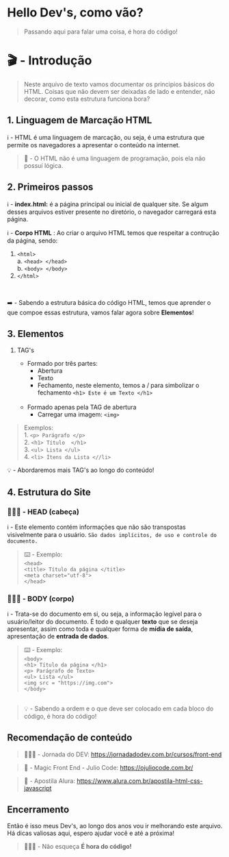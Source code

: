 # Hello Dev's, como vão?
> Passando aqui para falar uma coisa, é hora do código!

# 🎬 - Introdução
> Neste arquivo de texto vamos documentar os principios básicos do HTML. Coisas que não devem ser deixadas de lado e entender, não decorar, como esta estrutura funciona bora?

## 1. Linguagem de Marcação HTML
ℹ️ - HTML é uma linguagem de marcação, ou seja, é uma estrutura que permite os navegadores a apresentar o conteúdo na internet.


> 🚨 - O HTML não é uma linguagem de programação, pois ela não possuí lógica.

## 2. Primeiros passos
 ℹ️ -  **index.html:** é a página principal ou inicial de qualquer site. 
Se algum desses arquivos estiver presente no diretório, o navegador carregará esta página.

 ℹ️ - **Corpo HTML** : Ao criar o arquivo HTML temos que respeitar a contrução da página, sendo:
 1. ```<html>```<br>
    a. ```<head> </head>``` <br>
    b. ```<body> </body>```
 1. ```</html>```

<br>

 ➡️ - Sabendo a estrutura básica do código HTML, temos que aprender o que compoe essas estrutura, vamos falar agora sobre **Elementos**!

## 3. Elementos
1. TAG's 
    - Formado por três partes:   
        - Abertura 
        - Texto
        - Fechamento, neste elemento, temos a / para simbolizar o fechamento
    ```<h1> Este é um Texto </h1> ```
    <br>

    - Formado apenas pela TAG de abertura
        - Carregar uma imagem: 
        ```<img> ```

> Exemplos:
    <br> 1. ```<p> Parágrafo </p>```
    <br> 2. ```<h1> Título  </h1>```
    <br> 3. ```<ul> Lista </ul>```
    <br> 4. ```<li> Ítens da Lista <//li>```

💡 - Abordaremos mais TAG's ao longo do conteúdo!

## 4. Estrutura do Site 

### 🙆🏻‍♂️ - HEAD (cabeça)
ℹ️ - Este elemento contém informações que não são transpostas visivelmente para o usuário. 
```São dados implícitos, de uso e controle do documento.```

> ⌨️ - Exemplo: <br> 
```<head>``` <br> ```<title> Título da página </title>``` <br> ```<meta charset="utf-8"> ```<br> ```</head>```

### 🙆🏻‍♂️ - BODY (corpo)
ℹ️ - Trata-se do documento em si, ou seja, a informação legível para o usuário/leitor do documento. É todo e qualquer **texto** que se deseja apresentar, assim como toda e qualquer forma de **mídia de saída**, apresentação de **entrada de dados**.

> ⌨️ - Exemplo: <br> 
```<body>``` <br> ```<h1> Título da página </h1>``` <br> ```<p> Parágrafo de Texto> ```<br> ```<ul> Lista </ul>```<br> ```<img src = "https://img.com">``` <br> ```</body>```

##
> 💡 - Sabendo a ordem e o que deve ser colocado em cada bloco do código, é hora do código!

## Recomendação de conteúdo 
> 👩🏻‍💻 -  Jornada do DEV: https://jornadadodev.com.br/cursos/front-end

> 📖 -  Magic Front End - Julio Code: https://ojuliocode.com.br/

> 📖 - Apostila Alura: https://www.alura.com.br/apostila-html-css-javascript

## Encerramento
Então é isso meus Dev's, ao longo dos anos vou ir melhorando este arquivo.
Há dicas valiosas aqui, espero ajudar você e até a próxima!

> 🙅🏻‍♀️ - Não esqueça **É hora do código!**
